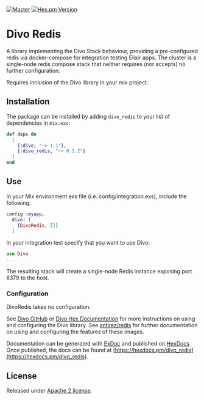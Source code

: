 [![Master](https://travis-ci.org/smartcitiesdata/divo_redis.svg?branch=master)](https://travis-ci.org/smartcitiesdata/divo_redis)
[![Hex.pm Version](http://img.shields.io/hexpm/v/divo_redis.svg?style=flat)](https://hex.pm/packages/divo_redis)

# Divo Redis

A library implementing the Divo Stack behaviour, providing a pre-configured redis
via docker-compose for integration testing Elixir apps. The cluster is a
single-node redis compose stack that neither requires (nor accepts) no further configuration.

Requires inclusion of the Divo library in your mix project.

## Installation

The package can be installed by adding `divo_redis` to your list of dependencies in `mix.exs`:

```elixir
def deps do
  [
    {:divo, "~> 1.1"},
    {:divo_redis, "~> 0.1.2"}
  ]
end
```

## Use

In your Mix environment exs file (i.e. config/integration.exs), include the following:
```elixir
config :myapp,
  divo: [
    {DivoRedis, []}
  ]
```

In your integration test specify that you want to use Divo:
```elixir
use Divo
...
```

The resulting stack will create a single-node Redis instance exposing port 6379
to the host.

### Configuration

DivoRedis takes no configuration.

See [Divo GitHub](https://github.com/smartcitiesdata/divo) or [Divo Hex Documentation](https://hexdocs.pm/divo) for more instructions on using and configuring the Divo library.
See [antirez/redis](https://github.com/antirez/redis) for further documentation on using
and configuring the features of these images.

Documentation can be generated with [ExDoc](https://github.com/elixir-lang/ex_doc)
and published on [HexDocs](https://hexdocs.pm). Once published, the docs can
be found at [https://hexdocs.pm/divo_redis](https://hexdocs.pm/divo_redis).


## License
Released under [Apache 2 license](https://github.com/smartcitiesdata/divo_redis/blob/master/LICENSE).
